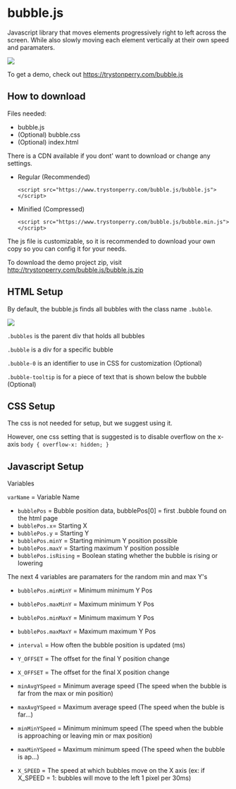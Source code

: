 # bubble.js

Javascript library that moves elements progressively right to left across the screen. While also slowly moving each element vertically at their own speed and paramaters.

![](https://user-images.githubusercontent.com/20135447/52904392-93959580-31e0-11e9-9d47-5a7964922a4e.gif)

 To get a demo, check out https://trystonperry.com/bubble.js

## How to download

Files needed:
* bubble.js
* (Optional) bubble.css
* (Optional) index.html

There is a CDN available if you dont' want to download or change any settings.
* Regular (Recommended) 
  
  `<script src="https://www.trystonperry.com/bubble.js/bubble.js"></script>`
* Minified (Compressed) 
  
  `<script src="https://www.trystonperry.com/bubble.js/bubble.min.js"></script>`


The js file is customizable, so it is recommended to download your own copy so you can config it for your needs.

To download the demo project zip, visit http://trystonperry.com/bubble.js/bubble.js.zip

## HTML Setup

By default, the bubble.js finds all bubbles with the class name `.bubble`.

![](https://i.imgur.com/keq4TvV.png)

`.bubbles` is the parent div that holds all bubbles

`.bubble` is a div for a specific bubble

`.bubble-0` is an identifier to use in CSS for customization (Optional)

`.bubble-tooltip` is for a piece of text that is shown below the bubble (Optional)

## CSS Setup

The css is not needed for setup, but we suggest using it.

However, one css setting that is suggested is to disable overflow on the x-axis `body { overflow-x: hidden; }`

## Javascript Setup

Variables

`varName` = Variable Name

* `bubblePos` = Bubble position data, bubblePos[0] = first .bubble found on the html page
* `bubblePos.x`= Starting X
* `bubblePos.y` = Starting Y 
* `bubblePos.minY` = Starting minimum Y position possible
* `bubblePos.maxY` = Starting maximum Y position possible
* `bubblePos.isRising` = Boolean stating whether the bubble is rising or lowering 

The next 4 variables are paramaters for the random min and max Y's
* `bubblePos.minMinY` = Minimum minimum Y Pos
* `bubblePos.maxMinY` = Maximum minimum Y Pos
* `bubblePos.minMaxY` = Minimum maximum Y Pos
* `bubblePos.maxMaxY` = Maximum maximum Y Pos


* `interval` = How often the bubble position is updated (ms)
* `Y_OFFSET` = The offset for the final Y position change
* `X_OFFSET` = The offset for the final X position change


* `minAvgYSpeed` = Minimum average speed (The speed when the bubble is far from the max or min position) 
* `maxAvgYSpeed` = Maximum average speed (The speed when the buble is far...)
* `minMinYSpeed` = Minimum minimum speed (The speed when the bubble is approaching or leaving min or max position)
* `maxMinYSpeed` = Maximum minimum speed (The speed when the bubble is ap...)


* `X_SPEED` = The speed at which bubbles move on the X axis (ex: if X_SPEED = 1: bubbles will move to the left 1 pixel per 30ms)
